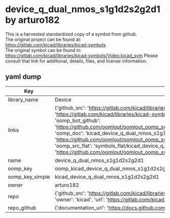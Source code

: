 # device_q_dual_nmos_s1g1d2s2g2d1 by arturo182  
This is a harvested standardized copy of a symbol from github.  
The original project can be found at:  
https://gitlab.com/kicad/libraries/kicad-symbols  
The original symbol can be found in:
https://gitlab.com/kicad/libraries/kicad-symbols/Video.kicad_sym
Please consult that link for additional, details, files, and license information.  
## yaml dump  
| Key | Value |  
| --- | --- |  
| library_name | Device |  
| links | {'github_src': 'https://gitlab.com/kicad/libraries/kicad-symbols/Video.kicad_sym', 'github_src_repo': 'https://gitlab.com/kicad/libraries/kicad-symbols', 'oomp_bot': 'kicad_device_q_dual_nmos_s1g1d2s2g2d1/working', 'oomp_bot_github': 'https://github.com/oomlout/oomlout_oomp_symbol_bot/tree/main/kicad_device_q_dual_nmos_s1g1d2s2g2d1/working', 'oomp_doc': 'kicad_device_q_dual_nmos_s1g1d2s2g2d1/working', 'oomp_doc_github': 'https://github.com/oomlout/oomlout_oomp_symbol_doc/tree/main/kicad_device_q_dual_nmos_s1g1d2s2g2d1/working', 'oomp_src_flat': 'symbols_flat/kicad_device_q_dual_nmos_s1g1d2s2g2d1/working', 'oomp_src_flat_github': 'https://github.com/oomlout/oomlout_oomp_symbol_src/tree/main/kicad_device_q_dual_nmos_s1g1d2s2g2d1/working'} |  
| name | device_q_dual_nmos_s1g1d2s2g2d1 |  
| oomp_key | oomp_kicad_device_q_dual_nmos_s1g1d2s2g2d1 |  
| oomp_key_simple | kicad_device_q_dual_nmos_s1g1d2s2g2d1 |  
| owner | arturo182 |  
| repo | {'github_src': 'https://gitlab.com/kicad/libraries/kicad-symbols/Video.kicad_sym', 'name': 'libraries/kicad-symbols', 'owner': 'kicad', 'url': 'https://gitlab.com/kicad/libraries/kicad-symbols'} |  
| repo_github | {'documentation_url': 'https://docs.github.com/rest/repos/repos#get-a-repository', 'message': 'Not Found'} |  


